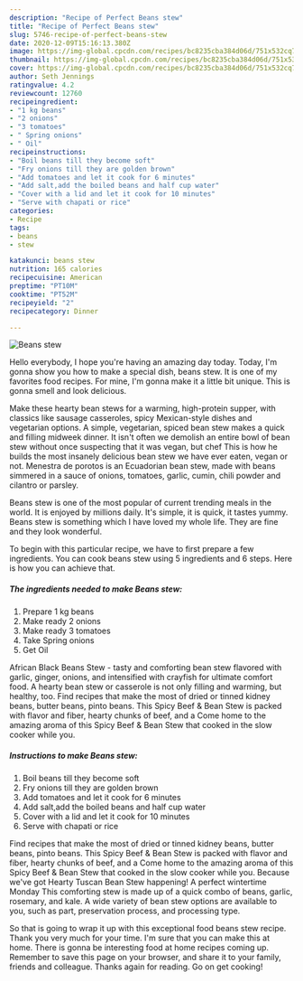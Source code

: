 ```yaml
---
description: "Recipe of Perfect Beans stew"
title: "Recipe of Perfect Beans stew"
slug: 5746-recipe-of-perfect-beans-stew
date: 2020-12-09T15:16:13.380Z
image: https://img-global.cpcdn.com/recipes/bc8235cba384d06d/751x532cq70/beans-stew-recipe-main-photo.jpg
thumbnail: https://img-global.cpcdn.com/recipes/bc8235cba384d06d/751x532cq70/beans-stew-recipe-main-photo.jpg
cover: https://img-global.cpcdn.com/recipes/bc8235cba384d06d/751x532cq70/beans-stew-recipe-main-photo.jpg
author: Seth Jennings
ratingvalue: 4.2
reviewcount: 12760
recipeingredient:
- "1 kg beans"
- "2 onions"
- "3 tomatoes"
- " Spring onions"
- " Oil"
recipeinstructions:
- "Boil beans till they become soft"
- "Fry onions till they are golden brown"
- "Add tomatoes and let it cook for 6 minutes"
- "Add salt,add the boiled beans and half cup water"
- "Cover with a lid and let it cook for 10 minutes"
- "Serve with chapati or rice"
categories:
- Recipe
tags:
- beans
- stew

katakunci: beans stew 
nutrition: 165 calories
recipecuisine: American
preptime: "PT10M"
cooktime: "PT52M"
recipeyield: "2"
recipecategory: Dinner

---
```



![Beans stew](https://img-global.cpcdn.com/recipes/bc8235cba384d06d/751x532cq70/beans-stew-recipe-main-photo.jpg)

Hello everybody, I hope you're having an amazing day today. Today, I'm gonna show you how to make a special dish, beans stew. It is one of my favorites food recipes. For mine, I'm gonna make it a little bit unique. This is gonna smell and look delicious.

Make these hearty bean stews for a warming, high-protein supper, with classics like sausage casseroles, spicy Mexican-style dishes and vegetarian options. A simple, vegetarian, spiced bean stew makes a quick and filling midweek dinner. It isn&#39;t often we demolish an entire bowl of bean stew without once suspecting that it was vegan, but chef This is how he builds the most insanely delicious bean stew we have ever eaten, vegan or not. Menestra de porotos is an Ecuadorian bean stew, made with beans simmered in a sauce of onions, tomatoes, garlic, cumin, chili powder and cilantro or parsley.

Beans stew is one of the most popular of current trending meals in the world. It is enjoyed by millions daily. It's simple, it is quick, it tastes yummy. Beans stew is something which I have loved my whole life. They are fine and they look wonderful.


To begin with this particular recipe, we have to first prepare a few ingredients. You can cook beans stew using 5 ingredients and 6 steps. Here is how you can achieve that.

<!--inarticleads1-->

##### The ingredients needed to make Beans stew:

1. Prepare 1 kg beans
1. Make ready 2 onions
1. Make ready 3 tomatoes
1. Take  Spring onions
1. Get  Oil


African Black Beans Stew - tasty and comforting bean stew flavored with garlic, ginger, onions, and intensified with crayfish for ultimate comfort food. A hearty bean stew or casserole is not only filling and warming, but healthy, too. Find recipes that make the most of dried or tinned kidney beans, butter beans, pinto beans. This Spicy Beef &amp; Bean Stew is packed with flavor and fiber, hearty chunks of beef, and a Come home to the amazing aroma of this Spicy Beef &amp; Bean Stew that cooked in the slow cooker while you. 

<!--inarticleads2-->

##### Instructions to make Beans stew:

1. Boil beans till they become soft
1. Fry onions till they are golden brown
1. Add tomatoes and let it cook for 6 minutes
1. Add salt,add the boiled beans and half cup water
1. Cover with a lid and let it cook for 10 minutes
1. Serve with chapati or rice


Find recipes that make the most of dried or tinned kidney beans, butter beans, pinto beans. This Spicy Beef &amp; Bean Stew is packed with flavor and fiber, hearty chunks of beef, and a Come home to the amazing aroma of this Spicy Beef &amp; Bean Stew that cooked in the slow cooker while you. Because we&#39;ve got Hearty Tuscan Bean Stew happening! A perfect wintertime Monday This comforting stew is made up of a quick combo of beans, garlic, rosemary, and kale. A wide variety of bean stew options are available to you, such as part, preservation process, and processing type. 

So that is going to wrap it up with this exceptional food beans stew recipe. Thank you very much for your time. I'm sure that you can make this at home. There is gonna be interesting food at home recipes coming up. Remember to save this page on your browser, and share it to your family, friends and colleague. Thanks again for reading. Go on get cooking!
